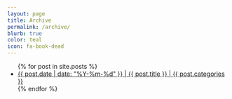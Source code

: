 ```yaml
---
layout: page
title: Archive
permalink: /archive/
blurb: true
color: teal
icon: fa-book-dead
---
```


<ul class="archive">
{% for post in site.posts %}
    <li class="hover-{{post.color}}">
        <a class="hover-{{post.color}}" href="{{ post.url | relative_url }}">
          <span class="post-date">{{ post.date | date: "%Y-%m-%d" }}</span>
          | {{ post.title }}
          | <span class="{{post.color}}">{{ post.categories }}</span>
        </a>
    </li>
{% endfor %}
</ul>
